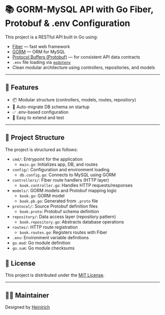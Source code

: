 # 📚 GORM-MySQL API with Go Fiber, Protobuf & .env Configuration

This project is a RESTful API built in Go using:

- [Fiber](https://gofiber.io/) — fast web framework
- [GORM](https://gorm.io/) — ORM for MySQL
- [Protocol Buffers (Protobuf)](https://developers.google.com/protocol-buffers) — for consistent API data contracts
- `.env` file loading via [`godotenv`](https://github.com/joho/godotenv)
- Clean modular architecture using controllers, repositories, and models

---

## 🚀 Features

- 📦 Modular structure (controllers, models, routes, repository)
- 🔁 Auto-migrate DB schema on startup
- ✅ .env-based configuration
- 🧪 Easy to extend and test

---

## 📂 Project Structure

The project is structured as follows:

- `cmd/`: Entrypoint for the application
	+ `main.go`: Initializes app, DB, and routes
- `config/`: Configuration and environment loading
	+ `db.config.go`: Connects to MySQL using GORM
- `controllers/`: Fiber route handlers (HTTP layer)
	+ `book.controller.go`: Handles HTTP requests/responses
- `models/`: GORM models and Protobuf mapping logic
	+ `book.go`: GORM model
	+ `book.pb.go`: Generated from `.proto` file
- `protocol/`: Source Protobuf definition files
	+ `book.proto`: Protobuf schema definition
- `repository/`: Data access layer (repository pattern)
	+ `book.repository.go`: Abstracts database operations
- `routes/`: HTTP route registration
	+ `book.routes.go`: Registers routes with Fiber
- `.env`: Environment variable definitions
- `go.mod`: Go module definition
- `go.sum`: Go module checksums


## 🧼 License

This project is distributed under the [MIT License](https://opensource.org/licenses/MIT).

---

## 👨‍💻 Maintainer

Designed by [Heinirich](https://github.com/Heinirich)